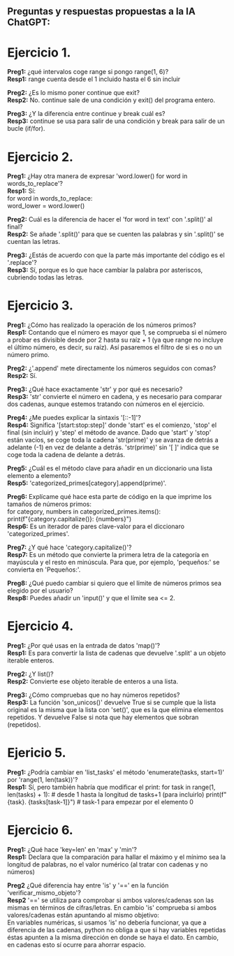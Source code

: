 ## Preguntas y respuestas propuestas a la IA ChatGPT:

# Ejercicio 1.

**Preg1:** ¿qué intervalos coge range si pongo range(1, 6)?<br>
**Resp1:** range cuenta desde el 1 incluido hasta el 6 sin incluir

**Preg2:** ¿Es lo mismo poner continue que exit?<br>
**Resp2:** No. continue sale de una condición y exit() del programa entero.

**Preg3:** ¿Y la diferencia entre continue y break cuál es?<br>
**Resp3:** continue se usa para salir de una condición y break para salir de un bucle (if/for).

# Ejercicio 2.

**Preg1:** ¿Hay otra manera de expresar 'word.lower() for word in words_to_replace'?<br>
**Resp1:** Sí:<br>
  for word in words_to_replace:<br>
    word_lower = word.lower()

**Preg2:** Cuál es la diferencia de hacer el 'for word in text' con '.split()' al final?<br>
**Resp2:** Se añade '.split()' para que se cuenten las palabras y sin '.split()' se cuentan las letras.

**Preg3:** ¿Estás de acuerdo con que la parte más importante del código es el '.replace'?<br>
**Resp3:** Sí, porque es lo que hace cambiar la palabra por asteriscos, cubriendo todas las letras.

# Ejercicio 3.

**Preg1:** ¿Cómo has realizado la operación de los números primos?<br>
**Resp1:** Contando que el número es mayor que 1, se comprueba si el número a probar es divisible desde por 2 hasta su raíz + 1 (ya que range no incluye el último número, es decir, su raíz). Así pasaremos el filtro de si es o no un número primo.

**Preg2:** ¿'.append' mete directamente los números seguidos con comas?<br>
**Resp2:** Sí.

**Preg3:** ¿Qué hace exactamente 'str' y por qué es necesario?<br>
**Resp3:** 'str' convierte el número en cadena, y es necesario para comparar dos cadenas, aunque estemos tratando con números en el ejercicio.

**Preg4:** ¿Me puedes explicar la sintaxis '[::-1]'?<br>
**Resp4:** Significa '[start:stop:step]' donde  'start' es el comienzo, 'stop' el final (sin incluir) y 'step' el método de avance.
Dado que 'start' y 'stop' están vacíos, se coge toda la cadena 'str(prime)' y se avanza de detrás a adelante (-1) en vez de delante a detrás. 'str(prime)' sin '[ ]' indica que se coge toda la cadena de delante a detrás.

**Preg5:** ¿Cuál es el método clave para añadir en un diccionario una lista elemento a elemento?<br>
**Resp5:** 'categorized_primes[category].append(prime)'.

**Preg6:** Explícame qué hace esta parte de código en la que imprime los tamaños de números primos:<br>
  for category, numbers in categorized_primes.items():<br>
    print(f"{category.capitalize()}: {numbers}")<br>
**Resp6:** Es un iterador de pares clave-valor para el diccionaro 'categorized_primes'.

**Preg7:** ¿Y qué hace 'category.capitalize()'?<br>
**Resp7:** Es un método que convierte la primera letra de la categoría en mayúscula y el resto en minúscula. Para que, por ejemplo, 'pequeños:' se convierta en 'Pequeños:'.

**Preg8:** ¿Qué puedo cambiar si quiero que el límite de números primos sea elegido por el usuario?<br>
**Resp8:** Puedes añadir un 'input()' y que el límite sea <= 2.

# Ejercicio 4.

**Preg1:** ¿Por qué usas en la entrada de datos 'map()'?<br>
**Resp1:** Es para convertir la lista de cadenas que devuelve '.split'  a un objeto iterable enteros.

**Preg2:** ¿Y list()?<br>
**Resp2:** Convierte ese objeto iterable de enteros a una lista.

**Preg3:** ¿Cómo compruebas que no hay números repetidos?<br>
**Resp3:** La función 'son_unicos()' devuelve True si se cumple que la lista original es la misma que la lista con 'set()', que es la que elimina elementos repetidos. Y devuelve False si nota que hay elementos que sobran (repetidos).

# Ejericio 5.

**Preg1:** ¿Podría cambiar en 'list_tasks' el método 'enumerate(tasks, start=1)' por 'range(1, len(task))'?<br>
**Resp1:** Sí, pero también habría que modificar el print:
    for task in range(1, len(tasks) + 1): # desde 1 hasta la longitud de tasks+1 (para incluirlo)
        print(f"{task}. {tasks[task-1]}") # task-1 para empezar por el elemento 0

# Ejercicio 6.

**Preg1:** ¿Qué hace 'key=len' en 'max' y 'min'?<br>
**Resp1:** Declara que la comparación para hallar el máximo y el mínimo sea la longitud de palabras, no el valor numérico (al tratar con cadenas y no números)

**Preg2** ¿Qué diferencia hay entre 'is' y '==' en la función 'verificar_mismo_objeto'?<br>
**Resp2** '==' se utiliza para comprobar si ambos valores/cadenas son las mismas en términos de cifras/letras. En cambio 'is' comprueba si ambos valores/cadenas están apuntando al mismo objetivo:<br>
En variables numéricas, si usamos 'is' no debería funcionar, ya que a diferencia de las cadenas, python no obliga a que si hay variables repetidas éstas apunten a la misma dirección en donde se haya el dato. En cambio, en cadenas esto sí ocurre para ahorrar espacio.
